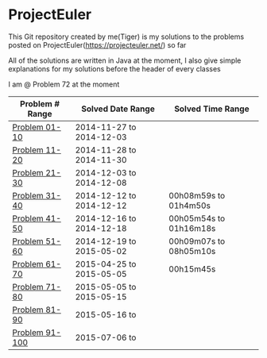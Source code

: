 ProjectEuler
============

This Git repository created by me(Tiger) is my solutions to the problems posted on ProjectEuler(https://projecteuler.net/) so far

All of the solutions are written in Java at the moment, I also give simple explanations for my solutions before the header of every classes


I am @ Problem 72 at the moment


|   Problem # Range |  Solved Date Range  |  Solved Time  Range |
| ------------- | ------------- | ------------- |
|   [Problem 01-10](https://github.com/tiger1993118/ProjectEuler/tree/master/ProjectEuler/src/Problem01to10)  | 2014-11-27 to 2014-12-03 | |
|   [Problem 11-20](https://github.com/tiger1993118/ProjectEuler/tree/master/ProjectEuler/src/Problem11to20)  | 2014-11-28 to 2014-11-30 | |
|   [Problem 21-30](https://github.com/tiger1993118/ProjectEuler/tree/master/ProjectEuler/src/Problem21to30)  | 2014-12-03 to 2014-12-08 | |
|   [Problem 31-40](https://github.com/tiger1993118/ProjectEuler/tree/master/ProjectEuler/src/Problem31to40)  | 2014-12-12 to 2014-12-12 |00h08m59s to 01h4m50s|
|   [Problem 41-50](https://github.com/tiger1993118/ProjectEuler/tree/master/ProjectEuler/src/Problem41to50)  | 2014-12-16 to 2014-12-18 |00h05m54s to 01h16m18s|
|   [Problem 51-60](https://github.com/tiger1993118/ProjectEuler/tree/master/ProjectEuler/src/Problem51to60)  | 2014-12-19 to 2015-05-02|00h09m07s to 08h05m10s|
|   [Problem 61-70](https://github.com/tiger1993118/ProjectEuler/tree/master/ProjectEuler/src/Problem61to70)  | 2015-04-25 to 2015-05-05 |00h15m45s|
|   [Problem 71-80](https://github.com/tiger1993118/ProjectEuler/tree/master/ProjectEuler/src/Problem71to80)  | 2015-05-05 to  2015-05-15||
|   [Problem 81-90](https://github.com/tiger1993118/ProjectEuler/tree/master/ProjectEuler/src/Problem81to90)  | 2015-05-16 to  ||
|   [Problem 91-100](https://github.com/tiger1993118/ProjectEuler/tree/master/ProjectEuler/src/Problem91to100)  | 2015-07-06 to  ||






